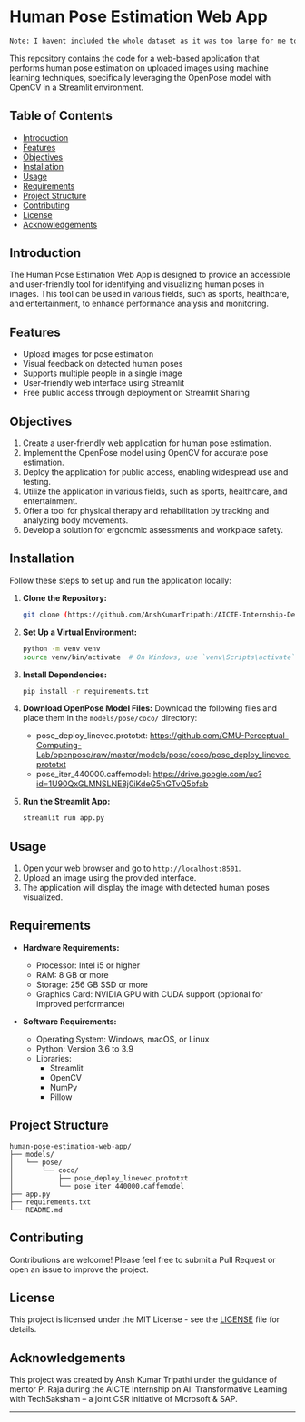 # Human Pose Estimation Web App
   ```sh
   Note: I havent included the whole dataset as it was too large for me to upload.
   ```
This repository contains the code for a web-based application that performs human pose estimation on uploaded images using machine learning techniques, specifically leveraging the OpenPose model with OpenCV in a Streamlit environment.

## Table of Contents
- [Introduction](#introduction)
- [Features](#features)
- [Objectives](#objectives)
- [Installation](#installation)
- [Usage](#usage)
- [Requirements](#requirements)
- [Project Structure](#project-structure)
- [Contributing](#contributing)
- [License](#license)
- [Acknowledgements](#acknowledgements)

## Introduction
The Human Pose Estimation Web App is designed to provide an accessible and user-friendly tool for identifying and visualizing human poses in images. This tool can be used in various fields, such as sports, healthcare, and entertainment, to enhance performance analysis and monitoring.

## Features
- Upload images for pose estimation
- Visual feedback on detected human poses
- Supports multiple people in a single image
- User-friendly web interface using Streamlit
- Free public access through deployment on Streamlit Sharing

## Objectives
1. Create a user-friendly web application for human pose estimation.
2. Implement the OpenPose model using OpenCV for accurate pose estimation.
3. Deploy the application for public access, enabling widespread use and testing.
4. Utilize the application in various fields, such as sports, healthcare, and entertainment.
5. Offer a tool for physical therapy and rehabilitation by tracking and analyzing body movements.
6. Develop a solution for ergonomic assessments and workplace safety.

## Installation
Follow these steps to set up and run the application locally:

1. **Clone the Repository:**
   ```sh
   git clone (https://github.com/AnshKumarTripathi/AICTE-Internship-Dec-Jan-Techsaksham)
   ```

2. **Set Up a Virtual Environment:**
   ```sh
   python -m venv venv
   source venv/bin/activate  # On Windows, use `venv\Scripts\activate`
   ```

3. **Install Dependencies:**
   ```sh
   pip install -r requirements.txt
   ```

4. **Download OpenPose Model Files:**
   Download the following files and place them in the `models/pose/coco/` directory:
   - pose_deploy_linevec.prototxt: https://github.com/CMU-Perceptual-Computing-Lab/openpose/raw/master/models/pose/coco/pose_deploy_linevec.prototxt
   - pose_iter_440000.caffemodel: https://drive.google.com/uc?id=1U90QxGLMNSLNE8j0iKdeG5hGTvQ5bfab

5. **Run the Streamlit App:**
   ```sh
   streamlit run app.py
   ```

## Usage
1. Open your web browser and go to `http://localhost:8501`.
2. Upload an image using the provided interface.
3. The application will display the image with detected human poses visualized.

## Requirements
- **Hardware Requirements:**
  - Processor: Intel i5 or higher
  - RAM: 8 GB or more
  - Storage: 256 GB SSD or more
  - Graphics Card: NVIDIA GPU with CUDA support (optional for improved performance)

- **Software Requirements:**
  - Operating System: Windows, macOS, or Linux
  - Python: Version 3.6 to 3.9
  - Libraries:
    - Streamlit
    - OpenCV
    - NumPy
    - Pillow

## Project Structure
```
human-pose-estimation-web-app/
├── models/
│   └── pose/
│       └── coco/
│           ├── pose_deploy_linevec.prototxt
│           └── pose_iter_440000.caffemodel
├── app.py
├── requirements.txt
└── README.md
```

## Contributing
Contributions are welcome! Please feel free to submit a Pull Request or open an issue to improve the project.

## License
This project is licensed under the MIT License - see the [LICENSE](LICENSE) file for details.

## Acknowledgements
This project was created by Ansh Kumar Tripathi under the guidance of mentor P. Raja during the AICTE Internship on AI: Transformative Learning with TechSaksham – a joint CSR initiative of Microsoft & SAP.

---
